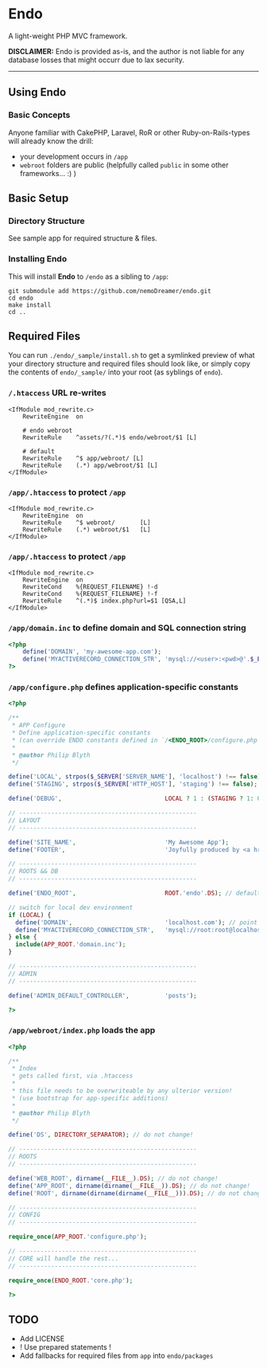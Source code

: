 # Endo

A light-weight PHP MVC framework.

**DISCLAIMER:** Endo is provided as-is, and the author is not liable for any database losses that might occurr due to lax security.

---

## Using Endo

### Basic Concepts

Anyone familiar with CakePHP, Laravel, RoR or other Ruby-on-Rails-types will already know the drill:

- your development occurs in `/app`
- `webroot` folders are public (helpfully called `public` in some other frameworks... :) )


## Basic Setup

### Directory Structure

See sample app for required structure & files.

### Installing Endo

This will install **Endo** to `/endo` as a sibling to `/app`:

```Shell
git submodule add https://github.com/nemoDreamer/endo.git
cd endo
make install
cd ..
```

## Required Files

You can run `./endo/_sample/install.sh` to get a symlinked preview of what your directory structure and required files should look like, or simply copy the contents of `endo/_sample/` into your root (as syblings of `endo`).

### `/.htaccess` URL re-writes

```ApacheConf
<IfModule mod_rewrite.c>
	RewriteEngine  on

	# endo webroot
	RewriteRule    ^assets/?(.*)$ endo/webroot/$1 [L]

	# default
	RewriteRule    ^$ app/webroot/ [L]
	RewriteRule    (.*) app/webroot/$1 [L]
</IfModule>
```


### `/app/.htaccess` to protect `/app`

```ApacheConf
<IfModule mod_rewrite.c>
	RewriteEngine  on
	RewriteRule    ^$ webroot/       [L]
	RewriteRule    (.*) webroot/$1   [L]
</IfModule>
```

### `/app/.htaccess` to protect `/app`

```ApacheConf
<IfModule mod_rewrite.c>
    RewriteEngine  on
    RewriteCond    %{REQUEST_FILENAME} !-d
    RewriteCond    %{REQUEST_FILENAME} !-f
    RewriteRule    ^(.*)$ index.php?url=$1 [QSA,L]
</IfModule>
```

### `/app/domain.inc` to define domain and SQL connection string

```PHP
<?php
	define('DOMAIN', 'my-awesome-app.com');
	define('MYACTIVERECORD_CONNECTION_STR', 'mysql://<user>:<pwd>@'.$_ENV['DATABASE_SERVER'].'/<database>');
?>
```


### `/app/configure.php` defines application-specific constants

```PHP
<?php

/**
 * APP Configure
 * Define application-specific constants
 * (can override ENDO constants defined in `/<ENDO_ROOT>/configure.php`)
 *
 * @author Philip Blyth
 */

define('LOCAL', strpos($_SERVER['SERVER_NAME'], 'localhost') !== false);
define('STAGING', strpos($_SERVER['HTTP_HOST'], 'staging') !== false);

define('DEBUG',                             LOCAL ? 1 : (STAGING ? 1: 0)); // 0:none | 1:basic | 2:basic+smarty

// --------------------------------------------------
// LAYOUT
// --------------------------------------------------

define('SITE_NAME',                         'My Awesome App');
define('FOOTER',                            'Joyfully produced by <a href="mailto:me@my-awesome-app.com">me</a>, yay!');

// --------------------------------------------------
// ROOTS && DB
// --------------------------------------------------

define('ENDO_ROOT',                         ROOT.'endo'.DS); // default

// switch for local dev environment
if (LOCAL) {
  define('DOMAIN',                          'localhost.com'); // point /etc/hosts localhost.com to 127.0.0.1
  define('MYACTIVERECORD_CONNECTION_STR',   'mysql://root:root@localhost/endo_my-awesome-app');
} else {
  include(APP_ROOT.'domain.inc');
}

// --------------------------------------------------
// ADMIN
// --------------------------------------------------

define('ADMIN_DEFAULT_CONTROLLER',          'posts');

?>
```

### `/app/webroot/index.php` loads the app

```PHP
<?php

/**
 * Index
 * gets called first, via .htaccess
 *
 * this file needs to be overwriteable by any ulterior version!
 * (use bootstrap for app-specific additions)
 *
 * @author Philip Blyth
 */

define('DS', DIRECTORY_SEPARATOR); // do not change!

// --------------------------------------------------
// ROOTS
// --------------------------------------------------

define('WEB_ROOT', dirname(__FILE__).DS); // do not change!
define('APP_ROOT', dirname(dirname(__FILE__)).DS); // do not change!
define('ROOT', dirname(dirname(dirname(__FILE__))).DS); // do not change!

// --------------------------------------------------
// CONFIG
// --------------------------------------------------

require_once(APP_ROOT.'configure.php');

// --------------------------------------------------
// CORE will handle the rest...
// --------------------------------------------------

require_once(ENDO_ROOT.'core.php');

?>
```

## TODO

- Add LICENSE
- ! Use prepared statements !
- Add fallbacks for required files from `app` into `endo/packages`
